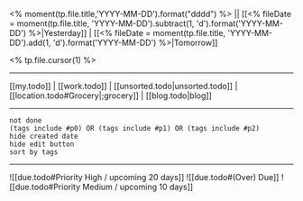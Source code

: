 <% moment(tp.file.title,'YYYY-MM-DD').format("dddd") %> || [[<% fileDate = moment(tp.file.title, 'YYYY-MM-DD').subtract(1, 'd').format('YYYY-MM-DD') %>|Yesterday]] | [[<% fileDate = moment(tp.file.title, 'YYYY-MM-DD').add(1, 'd').format('YYYY-MM-DD') %>|Tomorrow]]

<% tp.file.cursor(1) %>




- - -
[[my.todo]] | [[work.todo]] | [[unsorted.todo|unsorted.todo]] | [[location.todo#Grocery|;grocery]] | [[blog.todo|blog]]
- - -
```tasks
not done
(tags include #p0) OR (tags include #p1) OR (tags include #p2)
hide created date
hide edit button
sort by tags
```
- - -
![[due.todo#Priority High / upcoming 20 days]]
![[due.todo#(Over) Due]]
![[due.todo#Priority Medium / upcoming 10 days]]
